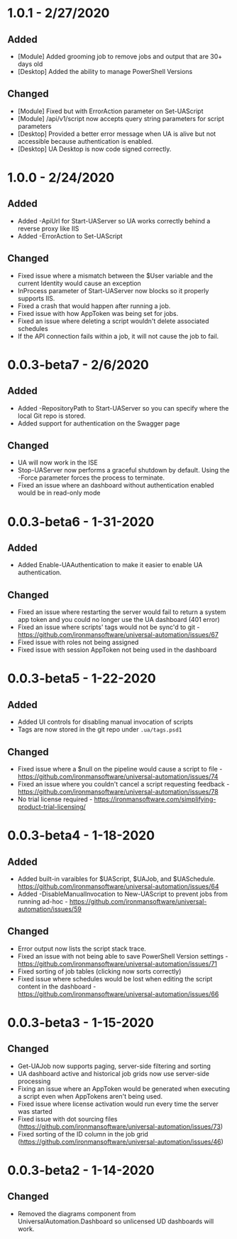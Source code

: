 # 1.0.1 - 2/27/2020

## Added

- [Module] Added grooming job to remove jobs and output that are 30+ days old
- [Desktop] Added the ability to manage PowerShell Versions 

## Changed 

- [Module] Fixed but with ErrorAction parameter on Set-UAScript
- [Module] /api/v1/script now accepts query string parameters for script parameters
- [Desktop] Provided a better error message when UA is alive but not accessible because authentication is enabled.
- [Desktop] UA Desktop is now code signed correctly. 
 
# 1.0.0 - 2/24/2020

## Added

- Added -ApiUrl for Start-UAServer so UA works correctly behind a reverse proxy like IIS
- Added -ErrorAction to Set-UAScript

## Changed

- Fixed issue where a mismatch between the $User variable and the current Identity would cause an exception
- InProcess parameter of Start-UAServer now blocks so it properly supports IIS.
- Fixed a crash that would happen after running a job. 
- Fixed issue with how AppToken was being set for jobs.
- Fixed an issue where deleting a script wouldn't delete associated schedules
- If the API connection fails within a job, it will not cause the job to fail. 

# 0.0.3-beta7 - 2/6/2020

## Added 

- Added -RepositoryPath to Start-UAServer so you can specify where the local Git repo is stored. 
- Added support for authentication on the Swagger page

## Changed

- UA will now work in the ISE
- Stop-UAServer now performs a graceful shutdown by default. Using the -Force parameter forces the process to terminate.
- Fixed an issue where an dashboard without authentication enabled would be in read-only mode

# 0.0.3-beta6 - 1-31-2020

## Added 

- Added Enable-UAAuthentication to make it easier to enable UA authentication. 

## Changed

- Fixed an issue where restarting the server would fail to return a system app token and you could no longer use the UA dashboard (401 error)
- Fixed an issue where scripts' tags would not be sync'd to git - https://github.com/ironmansoftware/universal-automation/issues/67
- Fixed issue with roles not being assigned
- Fixed issue with session AppToken not being used in the dashboard

# 0.0.3-beta5 - 1-22-2020

## Added

- Added UI controls for disabling manual invocation of scripts
- Tags are now stored in the git repo under `.ua/tags.psd1`

## Changed

- Fixed issue where a $null on the pipeline would cause a script to file - https://github.com/ironmansoftware/universal-automation/issues/74
- Fixed an issue where you couldn't cancel a script requesting feedback - https://github.com/ironmansoftware/universal-automation/issues/78
- No trial license required - https://ironmansoftware.com/simplifying-product-trial-licensing/

# 0.0.3-beta4 - 1-18-2020

## Added 

- Added built-in varaibles for $UAScript, $UAJob, and $UASchedule. https://github.com/ironmansoftware/universal-automation/issues/64
- Added -DisableManualInvocation to New-UAScript to prevent jobs from running ad-hoc - https://github.com/ironmansoftware/universal-automation/issues/59

## Changed

- Error output now lists the script stack trace. 
- Fixed an issue with not being able to save PowerShell Version settings - https://github.com/ironmansoftware/universal-automation/issues/71
- Fixed sorting of job tables (clicking now sorts correctly) 
- Fixed issue where schedules would be lost when editing the script content in the dashboard - https://github.com/ironmansoftware/universal-automation/issues/66

# 0.0.3-beta3 - 1-15-2020

## Changed

- Get-UAJob now supports paging, server-side filtering and sorting 
- UA dashboard active and historical job grids now use server-side processing
- Fixing an issue where an AppToken would be generated when executing a script even when AppTokens aren't being used. 
- Fixed issue where license activation would run every time the server was started 
- Fixed issue with dot sourcing files (https://github.com/ironmansoftware/universal-automation/issues/73)
- Fixed sorting of the ID column in the job grid (https://github.com/ironmansoftware/universal-automation/issues/46)

# 0.0.3-beta2 - 1-14-2020

## Changed

- Removed the diagrams component from UniversalAutomation.Dashboard so unlicensed UD dashboards will work. 
